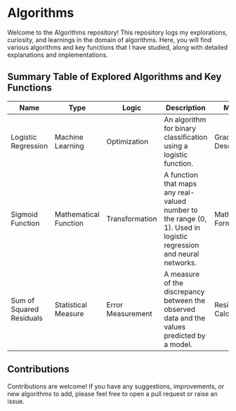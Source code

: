 # Algorithms

Welcome to the Algorithms repository! This repository logs my explorations, curiosity, and learnings in the domain of algorithms. Here, you will find various algorithms and key functions that I have studied, along with detailed explanations and implementations.

## Summary Table of Explored Algorithms and Key Functions

| Name                     | Type                  | Logic             | Description                                                                 | Method                |
|--------------------------|-----------------------|-------------------|-----------------------------------------------------------------------------|-----------------------|
| Logistic Regression      | Machine Learning      | Optimization      | An algorithm for binary classification using a logistic function.           | Gradient Descent      |
| Sigmoid Function         | Mathematical Function | Transformation    | A function that maps any real-valued number to the range (0, 1). Used in logistic regression and neural networks. | Mathematical Formula  |
| Sum of Squared Residuals | Statistical Measure   | Error Measurement | A measure of the discrepancy between the observed data and the values predicted by a model. | Residual Calculation  |


## Contributions
Contributions are welcome! If you have any suggestions, improvements, or new algorithms to add, please feel free to open a pull request or raise an issue.
